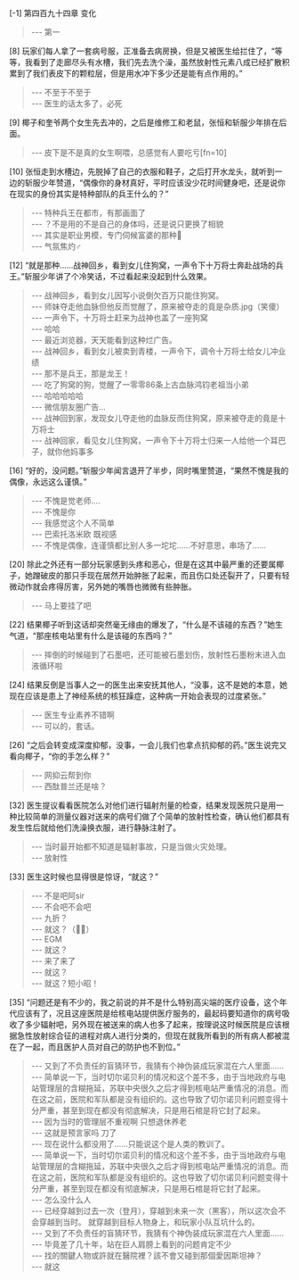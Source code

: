 
[-1] 第四百九十四章 变化
>--- 第一<br>

[8] 玩家们每人拿了一套病号服，正准备去病房换，但是又被医生给拦住了，“等等，我看到了走廊尽头有水槽，我们先去洗个澡，虽然放射性元素八成已经扩散积累到了我们表皮下的颗粒层，但是用水冲下多少还是能有点作用的。”
>--- 不至于不至于<br>
>--- 医生的话太多了，必死<br>

[9] 椰子和奎爷两个女生先去冲的，之后是维修工和老鼠，张恒和斩服少年排在后面。
>--- 皮下是不是真的女生啊喂，总感觉有人要吃亏[fn=10]<br>

[10] 张恒走到水槽边，先脱掉了自己的衣服和鞋子，之后打开水龙头，就听到一边的斩服少年赞道，“偶像你的身材真好，平时应该没少花时间健身吧，还是说你在现实的身份其实是特种部队的兵王什么的？”
>--- 特种兵王在都市，有那画面了<br>
>--- ？不是用的不是自己的身体吗，还是说只更换了相貌<br>
>--- 其实是职业男模，专门伺候富婆的那种🐶<br>
>--- 气氛焦灼♂<br>

[12] “就是那种……战神回乡，看到女儿住狗窝，一声令下十万将士奔赴战场的兵王。”斩服少年讲了个冷笑话，不过看起来没起到什么效果。
>--- 战神回乡，看到女儿因写小说倒欠百万只能住狗窝。<br>
>--- 师妹夺走他血脉但他反而觉醒了，原来被夺走的竟是杂质.jpg（笑傻）<br>
>--- 一声令下，十万将士赶来为战神也盖了一座狗窝<br>
>--- 哈哈<br>
>--- 最近浏览器，天天能看到这种烂广告。<br>
>--- 战神回乡，看到女儿被卖到青楼，一声令下，调令十万将士给女儿冲业绩<br>
>--- 那不是兵王，那是龙王！<br>
>--- 吃了狗窝的狗，觉醒了一零零86条上古血脉鸿钧老祖当小弟<br>
>--- 哈哈哈哈哈<br>
>--- 微信朋友圈广告…<br>
>--- 战神回到家，发现女儿夺走他的血脉反而住狗窝，原来被夺走的竟是十万将士<br>
>--- 战神回家，看见女儿住狗窝，一声令下十万将士归来一人给他一个耳巴子，就你他妈事多<br>

[16] “好的，没问题。”斩服少年闻言退开了半步，同时嘴里赞道，“果然不愧是我的偶像，永远这么谨慎。”
>--- 不愧是觉老师....<br>
>--- 不愧是你<br>
>--- 我感觉这个人不简单<br>
>--- 巴索托洛米欧 既视感<br>
>--- 不愧是偶像，连谨慎都比别人多一坨坨……不好意思，串场了……<br>

[20] 除此之外还有一部分玩家感到头疼和恶心，但是在这其中最严重的还要属椰子，她蹭破皮的那只手现在居然开始肿胀了起来，而且伤口处还裂开了，只要有轻微动作就会疼得厉害，另外她的嘴唇也微微有些肿胀。
>--- 马上要挂了吧<br>

[22] 结果椰子听到这话却突然毫无缘由的爆发了，“什么是不该碰的东西？”她生气道，“那座核电站里有什么是该碰的东西吗？”
>--- 摔倒的时候碰到了石墨吧，还可能被石墨划伤，放射性石墨粉末进入血液循环啦<br>

[24] 结果反倒是当事人之一的医生出来安抚其他人，“没事，这不是她的本意，她现在应该是患上了神经系统的核狂躁症，这种病一开始会表现的过度紧张。”
>--- 医生专业素养不错啊<br>
>--- 可以的，套话。<br>

[26] “之后会转变成深度抑郁，没事，一会儿我们也拿点抗抑郁的药。”医生说完又看向椰子，“你的手怎么样？”
>--- 网抑云帮到你<br>
>--- 西酞普兰还是啥？<br>

[32] 医生提议看看医院怎么对他们进行辐射剂量的检查，结果发现医院只是用一种比较简单的测量仪器对送来的病号们做了个简单的放射性检查，确认他们都具有发生性后就给他们洗澡换衣服，进行静脉注射了。
>--- 当时最开始都不知道是辐射事故，只是当做火灾处理。<br>
>--- 放射性<br>

[33] 医生这时候也显得很是惊讶，“就这？”
>--- 不是吧阿sir<br>
>--- 不会吧不会吧<br>
>--- 九折？<br>
>--- 就这？（🖕🏻）<br>
>--- EGM<br>
>--- 就这？<br>
>--- 来了来了<br>
>--- 就这？<br>
>--- 就这？短小昭！<br>

[35] “问题还是有不少的，我之前说的并不是什么特别高尖端的医疗设备，这个年代应该有了，况且这座医院是给核电站提供医疗服务的，最起码要知道你的病号吸收了多少辐射吧，另外现在被送来的病人也多了起来，按理说这时候医院是应该根据急性放射综合征的进程对病人进行分类的，但现在就我所看到的所有病人都被混在了一起，而且医护人员对自己的防护也不到位。”
>--- 又到了不负责任的盲猜环节，我猜有个神伪装成玩家混在六人里面……<br>
>--- 简单说一下，当时切尔诺贝利的情况和这个差不多，由于当地政府与电站管理层的含糊拖延，苏联中央很久之后才得到核电站严重情况的消息。而在这之前，医院和军队都是没有组织的。这也导致了切尔诺贝利问题变得十分严重，甚至到现在都没有彻底解决，只是用石棺是将它封了起来。<br>
>--- 因为当时的管理层不重视啊 只想退休养老<br>
>--- 这就是预言家吗 刀了<br>
>--- 现在说什么都没用了……只能说这个是人类的教训了。<br>
>--- 简单说一下，当时切尔诺贝利的情况和这个差不多，由于当地政府与电站管理层的含糊拖延，苏联中央很久之后才得到核电站严重情况的消息。而在这之前，医院和军队都是没有组织的。这也导致了切尔诺贝利问题变得十分严重，甚至到现在都没有彻底解决，只是用石棺是将它封了起来。<br>
>--- 怎么没什么人<br>
>--- 已经穿越到过去一次（登月），穿越到未来一次（黑客），所以这次会不会穿越到当时。
就穿越到目标人物身上，和玩家小队互坑什么的。<br>
>--- 又到了不负责任的盲猜环节，我猜有个神伪装成玩家混在六人里面……<br>
>--- 毕竟差了几十年，站在巨人肩膀上看到的问题肯定不少<br>
>--- 找的關鍵人物或許就在醫院裡？該不會又碰到那個愛因斯坦神？<br>
>--- 就这<br>
